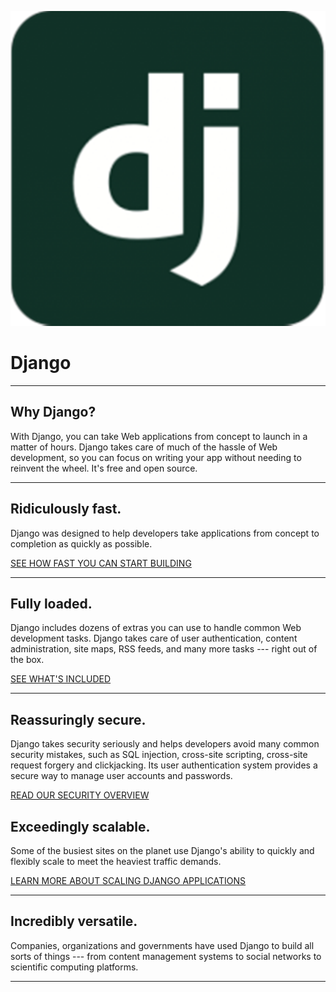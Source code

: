![Django](Django.png)

# Django

---

## Why Django?


With Django, you can take Web applications from concept to launch in a matter of hours. Django takes care of much of the hassle of Web development, so you can focus on writing your app without needing to reinvent the wheel. It's free and open source.

---

## Ridiculously fast.

Django was designed to help developers take applications from concept to completion as quickly as possible.

[SEE HOW FAST YOU CAN START BUILDING](https://www.djangoproject.com/start/)

---

## Fully loaded.

Django includes dozens of extras you can use to handle common Web development tasks. Django takes care of user authentication, content administration, site maps, RSS feeds, and many more tasks --- right out of the box.

[SEE WHAT'S INCLUDED](https://docs.djangoproject.com/en/stable/intro/overview/)

---

## Reassuringly secure.

Django takes security seriously and helps developers avoid many common security mistakes, such as SQL injection, cross-site scripting, cross-site request forgery and clickjacking. Its user authentication system provides a secure way to manage user accounts and passwords.

[READ OUR SECURITY OVERVIEW](https://docs.djangoproject.com/en/stable/topics/security/)

## Exceedingly scalable.

Some of the busiest sites on the planet use Django's ability to quickly and flexibly scale to meet the heaviest traffic demands.

[LEARN MORE ABOUT SCALING DJANGO APPLICATIONS](https://docs.djangoproject.com/en/stable/faq/general/#does-django-scale)

---

## Incredibly versatile.

Companies, organizations and governments have used Django to build all sorts of things --- from content management systems to social networks to scientific computing platforms.

---
